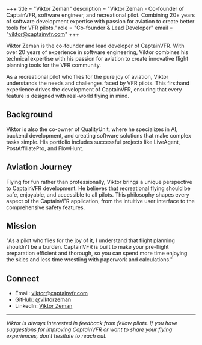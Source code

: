 +++
title = "Viktor Zeman"
description = "Viktor Zeman - Co-founder of CaptainVFR, software engineer, and recreational pilot. Combining 20+ years of software development expertise with passion for aviation to create better tools for VFR pilots."
role = "Co-founder & Lead Developer"
email = "viktor@captainvfr.com"
+++

Viktor Zeman is the co-founder and lead developer of CaptainVFR. With over 20 years of experience in software engineering, Viktor combines his technical expertise with his passion for aviation to create innovative flight planning tools for the VFR community.

As a recreational pilot who flies for the pure joy of aviation, Viktor understands the needs and challenges faced by VFR pilots. This firsthand experience drives the development of CaptainVFR, ensuring that every feature is designed with real-world flying in mind.

## Background

Viktor is also the co-owner of QualityUnit, where he specializes in AI, backend development, and creating software solutions that make complex tasks simple. His portfolio includes successful projects like LiveAgent, PostAffiliatePro, and FlowHunt.

## Aviation Journey

Flying for fun rather than professionally, Viktor brings a unique perspective to CaptainVFR development. He believes that recreational flying should be safe, enjoyable, and accessible to all pilots. This philosophy shapes every aspect of the CaptainVFR application, from the intuitive user interface to the comprehensive safety features.

## Mission

"As a pilot who flies for the joy of it, I understand that flight planning shouldn't be a burden. CaptainVFR is built to make your pre-flight preparation efficient and thorough, so you can spend more time enjoying the skies and less time wrestling with paperwork and calculations."

## Connect

- Email: viktor@captainvfr.com
- GitHub: [@viktorzeman](https://github.com/viktorzeman)
- LinkedIn: [Viktor Zeman](https://www.linkedin.com/in/viktorzeman/)

---

*Viktor is always interested in feedback from fellow pilots. If you have suggestions for improving CaptainVFR or want to share your flying experiences, don't hesitate to reach out.*